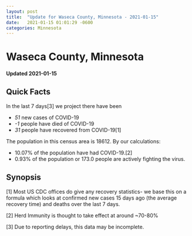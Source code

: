 ```yaml
---
layout: post
title:  "Update for Waseca County, Minnesota - 2021-01-15"
date:   2021-01-15 01:01:29 -0600
categories: Minnesota
---
```


# Waseca County, Minnesota
#### Updated 2021-01-15

## Quick Facts

In the last 7 days[3] we project there have been
- *51* new cases of COVID-19
- *-1* people have died of COVID-19
- *31* people have recovered from COVID-19[1]

The population in this census area is 18612. By our calculations:
- 10.07% of the population have had COVID-19.[2]
- 0.93% of the population or 173.0 people are actively fighting the virus.

## Synopsis




[1] Most US CDC offices do give any recovery statistics- we base this on a formula which looks at confirmed new cases
15 days ago (the average recovery time) and deaths over the last 7 days.

[2] Herd Immunity is thought to take effect at around ~70-80%

[3] Due to reporting delays, this data may be incomplete.
 
    